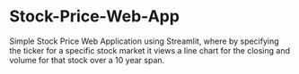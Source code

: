 # Stock-Price-Web-App
Simple Stock Price Web Application using Streamlit, where by specifying the ticker for a specific stock market it views a line chart for the closing and volume for that stock over a 10 year span.
